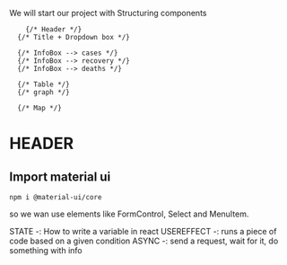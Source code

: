 






We will start our project with Structuring components
        
        {/* Header */}
      {/* Title + Dropdown box */}

      {/* InfoBox --> cases */}
      {/* InfoBox --> recovery */}
      {/* InfoBox --> deaths */}

      {/* Table */}
      {/* graph */}
      
      {/* Map */}

# HEADER
## Import material ui
`npm i @material-ui/core`

so we wan use elements like FormControl, Select and MenuItem.

STATE -: How to write a variable in react
USEREFFECT -: runs a piece of code based on a given condition
ASYNC -: send a request, wait for it, do something with info


